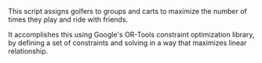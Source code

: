 This script assigns golfers to groups and carts to maximize the
number of times they play and ride with friends.

It accomplishes this using Google's OR-Tools constraint optimization
library, by defining a set of constraints and solving in a way that
maximizes linear relationship.
